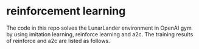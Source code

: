 # reinforcement learning
The code in this repo solves the LunarLander environment in OpenAI gym by using imitation learning, reinforce learning and a2c. The training results of reinforce and a2c are listed as follows.

